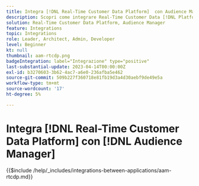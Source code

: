 ```yaml
---
title: Integra [!DNL Real-Time Customer Data Platform]  con Audience Manager
description: Scopri come integrare Real-Time Customer Data [!DNL Platform] con Audience Manager.
solution: Real-Time Customer Data Platform, Audience Manager
feature: Integrations
topic: Integrations
role: Leader, Architect, Admin, Developer
level: Beginner
kt: null
thumbnail: aam-rtcdp.png
badgeIntegration: label="Integrazione" type="positive"
last-substantial-update: 2023-04-14T00:00:00Z
exl-id: b3270603-3b62-4ac7-a6e0-236afba5e462
source-git-commit: 509b227f360718e81fb19d3a4d30aebf9de49e5a
workflow-type: tm+mt
source-wordcount: '17'
ht-degree: 5%

---
```


# Integra [!DNL Real-Time Customer Data Platform] con [!DNL Audience Manager]

{{$include /help/_includes/integrations-between-applications/aam-rtcdp.md}}
